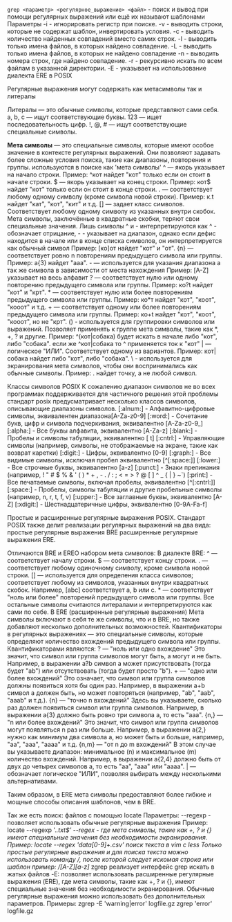 
`grep <параметр> <регулярное_выражение> <файл>` - поиск и вывод при помощи регулярных выражений или ещё их называют шаблонами
	Параметры
		-i - игнорировать регистр при поиске.
		-v - выводить строки, которые не содержат шаблон, инвертировать условия.
		-c - выводить количество найденных совпадений вместо самих строк.
		-l - выводить только имена файлов, в которых найдено совпадение.
		-L - выводить только имена файлов, в которых не найдено совпадение
		-n - выводить номера строк, где найдено совпадение.
		-r - рекурсивно искать по всем файлам в указанной директории.
		-E - указывает на использование диалекта ERE в POSIX


Регулярные выражения могут содержать как метасимволы так и литералы

Литералы — это обычные символы, которые представляют сами себя.
	a, b, c — ищут соответствующие буквы.
	123 — ищет последовательность цифр.
	!, @, # — ищут соответствующие специальные символы.
	
**Мета символы** — это специальные символы, которые имеют особое значение в контексте регулярных выражений. Они позволяют задавать более сложные условия поиска, такие как диапазоны, повторения и группы. используются в поиске как 'мета символы'
	^ — якорь указывает на начало строки.
			Пример: 
				^кот найдет "кот" только если он стоит в начале строки.
	$ — якорь указывает на конец строки.
			Пример: 
				кот$ найдет "кот" только если он стоит в конце строки.
	. — соответствует любому одному символу (кроме символа новой строки).
			Пример:
				 к.t найдет "кат", "кот", "кит" и т.д.
	[] — задает класс символов. Соответствует любому одному символу из указанных внутри скобок. Мета символы, заключённые в квадратные скобки, теряют свои специальные значения. Лишь символы ^ и - интерпретируются как ^ - обозначает отрицание, - - указывает на диапазон, однако если дефис находится в начале или в конце списка символов, он интерпретируется как обычный символ
			Пример: 
				[кo]от найдет "кот" и "от".
	{n} — соответствует ровно n повторениям предыдущего символа или группы.
			Пример: 
				a{3} найдет "aaa".
	- — используется для указания диапазона а так же символа в зависимости от места нахождения
			Пример: 
				[A-Z] указывает на весь алфавит
	? — соответствует нулю или одному повторению предыдущего символа или группы.
			Пример: 
				ко?t найдет "кот" и "крт".
	* — соответствует нулю или более повторениям предыдущего символа или группы.
			Пример: 
				ко*т найдет "кот", "коот", "кооот" и т.д.
	+ — соответствует одному или более повторениям предыдущего символа или группы.
			Пример: 
				ко+t найдет "кот", "коот", "кооот", но не "крт".
	() - используется для группировки символов или выражений. Позволяет применять к группе мета символы, такие как *, +, ? и другие.
			Пример: 
				^(кот|собака) будет искать в начале либо "кот", либо "собака". если же ^кот|собака то ^ применяется ток к "кот"
	| — логическое "ИЛИ". Соответствует одному из вариантов.
			Пример: 
				кот|собака найдет либо "кот", либо "собака".
	\ - используется для экранирования мета символов, чтобы они воспринимались как обычные символы.
			Пример: 
				. найдет точку, а не любой символ.


Классы символов POSIX
К сожалению диапазон символов не во всех программах поддерживается для частичного решения этой проблемы стандарт posix предусматривает несколько классов символов, описывающие диапазоны символов.
	[:alnum:] - Алфавитно-цифровые символы, эквивалентен диапазона[A-Za-z0-9]
	[:word:] - Сочетание букв, цифр и символа подчеркивания, эквивалентно [A-Za-z0-9_]
	[:alpha:] - Все буквы алфавита, эквивалентно [A-Za-z]
	[:blank:] - Пробелы и символы табуляции, эквивалентно [ t]
	[:cntrl:] - Управляющие символы (например, символы, не отображаемые на экране, такие как возврат каретки)
	[:digit:] - Цифры, эквивалентно [0-9]
	[:graph:] - Все видимые символы, исключая пробел эквивалентно [^[:space:]]
	[:lower:] - Все строчные буквы, эквивалентно [a-z]
	[:punct:] - Знаки препинания (например, ! " # $ % & ' ( ) * + , - . / : ; < = > ? @ [  ] ^ _  { | } ~`)
	[:print:] - Все печатаемые символы, включая пробелы, эквивалентно [^[:cntrl:]]
	[:space:] - Пробелы, символы табуляции и другие пробельные символы (например, n, r, t, f, v)
	[:upper:] - Все заглавные буквы, эквивалентно [A-Z]
	[:xdigit:] - Шестнадцатеричные цифры, эквивалентно [0-9A-Fa-f]

Простые и расширенные регулярные выражения POSIX. Стандарт POSIX также делит реализации регулярных выражений на два вида: 
простые регулярные выражения BRE 
расширенные регулярные выражения ERE.

Отличаются BRE и EREО набором мета символов:
	В диалекте BRE:
		^ — соответствует началу строки.
		$ — соответствует концу строки.
		. — соответствует любому одиночному символу, кроме символа новой строки.
		[] — используется для определения класса символов; соответствует любому из символов, указанных внутри квадратных скобок. Например, [abc] соответствует a, b или c.
		* — соответствует "ноль или более" повторений предыдущего символа или группы.
		Все остальные символы считаются литералами и интерпретируются как сами по себе.
    В ERE (расширенные регулярные выражения) 
	    Мета символы включают в себя те же символы, что и в BRE, но также добавляют несколько дополнительных возможностей. Квантификаторы в регулярных выражениях — это специальные символы, которые определяют количество вхождений предыдущего символа или группы.
	    Квантификаторами являются:
			? — "ноль или одно вхождение"
				Это значит, что символ или группа символов могут быть, а могут и не быть.
				Например, в выражении a?b символ a может присутствовать (тогда будет "ab") или отсутствовать (тогда будет просто "b").
			+ — "одно или более вхождений"
				Это означает, что символ или группа символов должны появиться хотя бы один раз.
				Например, в выражении a+b символ a должен быть, но может повторяться (например, "ab", "aab", "aaab" и т.д.).
			{n} — "точно n вхождений"
				Здесь вы указываете, сколько раз должен появиться символ или группа символов.
				Например, в выражении a{3} должно быть ровно три символа a, то есть "aaa".
			{n,} — "n или более вхождений"
				Это значит, что символ или группа символов могут появляться n раз или больше.
				Например, в выражении a{2,} нужно как минимум два символа a, но может быть и больше, например, "aa", "aaa", "aaaa" и т.д.
			{n,m} — "от n до m вхождений"
				В этом случае вы указываете диапазон: минимальное (n) и максимальное (m) количество вхождений.
				Например, в выражении a{2,4} должно быть от двух до четырех символов a, то есть "aa", "aaa" или "aaaa".
			| — обозначает логическое "ИЛИ", позволяя выбирать между несколькими альтернативами.
		
Таким образом, в ERE мета символы предоставляют более гибкие и мощные способы описания шаблонов, чем в BRE.


Так же есть поиск: файлов с помощью
locate
	Параметры:
		--regexp - позволяет использовать обычные регулярные выражения
			Пример: locate --regexp '.*.txt$'
		--regex - где мета символы, такие как +, ? и {} имеют специальные значения без необходимости экранирования.
			Пример: locate --regex 'data[0-9]+.csv'
поиск текста в vim с less
		Только простые регулярные выражения и для поиска текста можно использовать команду /, после которой следует искомая строка или шаблон пример: /[A-Z][a-z]*
zgrep реализует интерфейс grep искать в жатых файлов
	-E: позволяет использовать расширенные регулярные выражения (ERE), где мета символы, такие как +, ? и {}, имеют специальные значения без необходимости экранирования. Обычные регулярные выражения можно использовать без дополнительных параметров.
		Примеры:
			zgrep -E 'warning|error' logfile.gz
			zgrep 'error' logfile.gz




